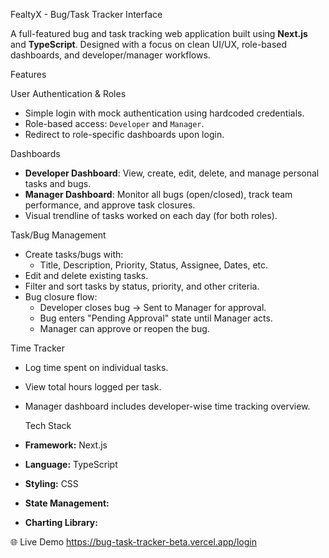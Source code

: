 FealtyX - Bug/Task Tracker Interface

A full-featured bug and task tracking web application built using **Next.js** and **TypeScript**. Designed with a focus on clean UI/UX, role-based dashboards, and developer/manager workflows.

Features

User Authentication & Roles
- Simple login with mock authentication using hardcoded credentials.
- Role-based access: `Developer` and `Manager`.
- Redirect to role-specific dashboards upon login.

Dashboards
- **Developer Dashboard**: View, create, edit, delete, and manage personal tasks and bugs.
- **Manager Dashboard**: Monitor all bugs (open/closed), track team performance, and approve task closures.
- Visual trendline of tasks worked on each day (for both roles).

 Task/Bug Management
- Create tasks/bugs with:
  - Title, Description, Priority, Status, Assignee, Dates, etc.
- Edit and delete existing tasks.
- Filter and sort tasks by status, priority, and other criteria.
- Bug closure flow:
  - Developer closes bug → Sent to Manager for approval.
  - Bug enters "Pending Approval" state until Manager acts.
  - Manager can approve or reopen the bug.

 Time Tracker
- Log time spent on individual tasks.
- View total hours logged per task.
- Manager dashboard includes developer-wise time tracking overview.

  Tech Stack
- **Framework:** Next.js 
- **Language:** TypeScript
- **Styling:** CSS 
- **State Management:** 
- **Charting Library:** 

 🌐 Live Demo
 https://bug-task-tracker-beta.vercel.app/login